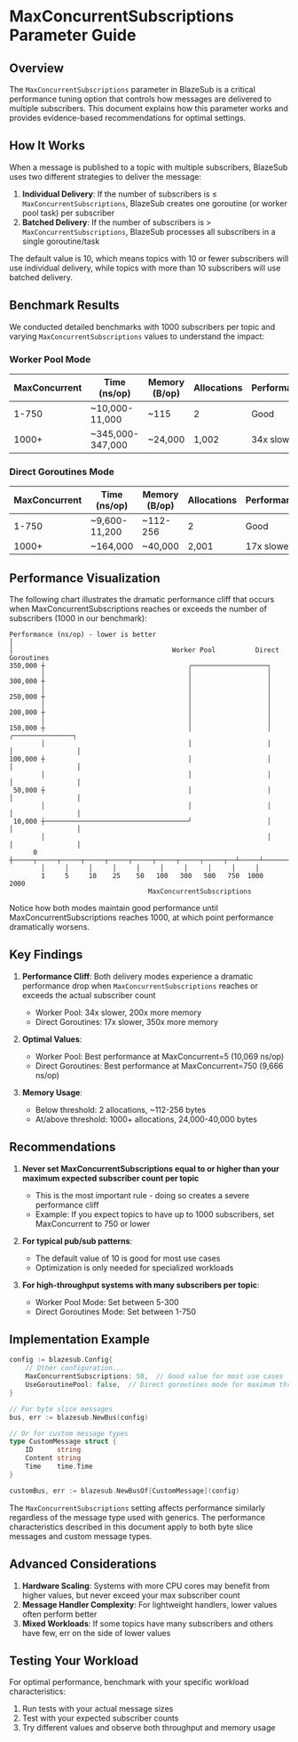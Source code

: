 # MaxConcurrentSubscriptions Parameter Guide

## Overview

The `MaxConcurrentSubscriptions` parameter in BlazeSub is a critical performance tuning option that controls how messages are delivered to multiple subscribers. This document explains how this parameter works and provides evidence-based recommendations for optimal settings.

## How It Works

When a message is published to a topic with multiple subscribers, BlazeSub uses two different strategies to deliver the message:

1. **Individual Delivery**: If the number of subscribers is ≤ `MaxConcurrentSubscriptions`, BlazeSub creates one goroutine (or worker pool task) per subscriber
2. **Batched Delivery**: If the number of subscribers is > `MaxConcurrentSubscriptions`, BlazeSub processes all subscribers in a single goroutine/task

The default value is 10, which means topics with 10 or fewer subscribers will use individual delivery, while topics with more than 10 subscribers will use batched delivery.

## Benchmark Results

We conducted detailed benchmarks with 1000 subscribers per topic and varying `MaxConcurrentSubscriptions` values to understand the impact:

### Worker Pool Mode

| MaxConcurrent | Time (ns/op)     | Memory (B/op) | Allocations | Performance |
| ------------- | ---------------- | ------------- | ----------- | ----------- |
| 1-750         | ~10,000-11,000   | ~115          | 2           | Good        |
| 1000+         | ~345,000-347,000 | ~24,000       | 1,002       | 34x slower  |

### Direct Goroutines Mode

| MaxConcurrent | Time (ns/op)  | Memory (B/op) | Allocations | Performance |
| ------------- | ------------- | ------------- | ----------- | ----------- |
| 1-750         | ~9,600-11,200 | ~112-256      | 2           | Good        |
| 1000+         | ~164,000      | ~40,000       | 2,001       | 17x slower  |

## Performance Visualization

The following chart illustrates the dramatic performance cliff that occurs when MaxConcurrentSubscriptions reaches or exceeds the number of subscribers (1000 in our benchmark):

```
Performance (ns/op) - lower is better
│
│                                        Worker Pool          Direct Goroutines
350,000 ┼                                    ╭───────────────────┐
        │                                    │                   │
300,000 ┼                                    │                   │
        │                                    │                   │
250,000 ┼                                    │                   │
        │                                    │                   │
200,000 ┼                                    │                   │
        │                                    │                   │
150,000 ┼                                    │                   │     ╭───────────────┐
        │                                    │                   │     │                │
100,000 ┼                                    │                   │     │                │
        │                                    │                   │     │                │
 50,000 ┼                                    │                   │     │                │
        │                                    │                   │     │                │
 10,000 ┼────────────────────────────────────╯                   │     │                │
        │                                                        │     │                │
      0 ┼─────┬─────┬─────┬─────┬─────┬─────┬─────┬─────┬─────┬──┴─────┴────────────────┴─────
        │     │     │     │     │     │     │     │     │     │
        1     5     10    25    50   100   300   500   750  1000   2000
                                   MaxConcurrentSubscriptions
```

Notice how both modes maintain good performance until MaxConcurrentSubscriptions reaches 1000, at which point performance dramatically worsens.

## Key Findings

1. **Performance Cliff**: Both delivery modes experience a dramatic performance drop when `MaxConcurrentSubscriptions` reaches or exceeds the actual subscriber count

   - Worker Pool: 34x slower, 200x more memory
   - Direct Goroutines: 17x slower, 350x more memory

2. **Optimal Values**:

   - Worker Pool: Best performance at MaxConcurrent=5 (10,069 ns/op)
   - Direct Goroutines: Best performance at MaxConcurrent=750 (9,666 ns/op)

3. **Memory Usage**:
   - Below threshold: 2 allocations, ~112-256 bytes
   - At/above threshold: 1000+ allocations, 24,000-40,000 bytes

## Recommendations

1. **Never set MaxConcurrentSubscriptions equal to or higher than your maximum expected subscriber count per topic**

   - This is the most important rule - doing so creates a severe performance cliff
   - Example: If you expect topics to have up to 1000 subscribers, set MaxConcurrent to 750 or lower

2. **For typical pub/sub patterns**:

   - The default value of 10 is good for most use cases
   - Optimization is only needed for specialized workloads

3. **For high-throughput systems with many subscribers per topic**:
   - Worker Pool Mode: Set between 5-300
   - Direct Goroutines Mode: Set between 1-750

## Implementation Example

```go
config := blazesub.Config{
    // Other configuration...
    MaxConcurrentSubscriptions: 50,  // Good value for most use cases
    UseGoroutinePool: false,  // Direct goroutines mode for maximum throughput
}

// For byte slice messages
bus, err := blazesub.NewBus(config)

// Or for custom message types
type CustomMessage struct {
    ID      string
    Content string
    Time    time.Time
}

customBus, err := blazesub.NewBusOf[CustomMessage](config)
```

The `MaxConcurrentSubscriptions` setting affects performance similarly regardless of the message type used with generics. The performance characteristics described in this document apply to both byte slice messages and custom message types.

## Advanced Considerations

1. **Hardware Scaling**: Systems with more CPU cores may benefit from higher values, but never exceed your max subscriber count
2. **Message Handler Complexity**: For lightweight handlers, lower values often perform better
3. **Mixed Workloads**: If some topics have many subscribers and others have few, err on the side of lower values

## Testing Your Workload

For optimal performance, benchmark with your specific workload characteristics:

1. Run tests with your actual message sizes
2. Test with your expected subscriber counts
3. Try different values and observe both throughput and memory usage
